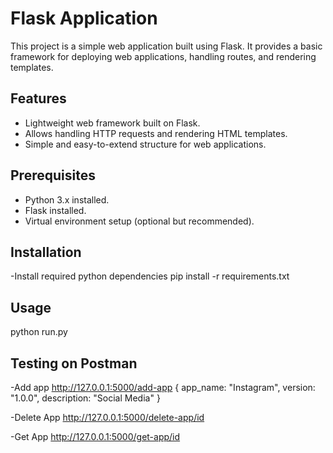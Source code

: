 # Flask Application

This project is a simple web application built using Flask. It provides a basic framework for deploying web applications, handling routes, and rendering templates.

## Features

- Lightweight web framework built on Flask.
- Allows handling HTTP requests and rendering HTML templates.
- Simple and easy-to-extend structure for web applications.

## Prerequisites

- Python 3.x installed.
- Flask installed.
- Virtual environment setup (optional but recommended).

## Installation
-Install required python dependencies
  pip install -r requirements.txt

## Usage
python run.py

## Testing on Postman
-Add app
http://127.0.0.1:5000/add-app
{
  app_name: "Instagram",
  version: "1.0.0",
  description: "Social Media"
}

-Delete App
http://127.0.0.1:5000/delete-app/id

-Get App
http://127.0.0.1:5000/get-app/id




